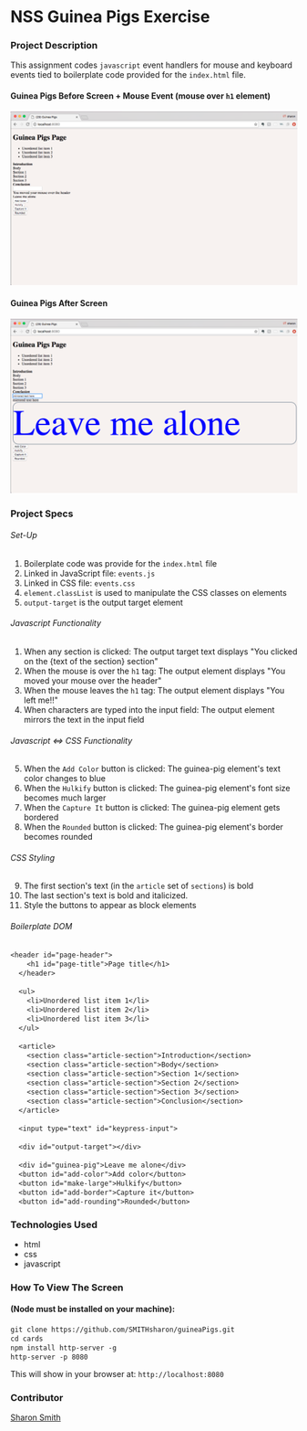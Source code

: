 # NSS Guinea Pigs Exercise

### Project Description 
This assignment codes `javascript` event handlers for mouse and keyboard events tied to boilerplate code provided for the `index.html` file. 

#### Guinea Pigs Before Screen + Mouse Event (mouse over `h1` element)
![Guinea Pigs Before Screen Grab](https://raw.githubusercontent.com/SMITHsharon/guineaPigs/master/screen/Guinea%20Pigs%201%20Before%20%2B%20mouse%20event.png)


#### Guinea Pigs After Screen
![Guinea Pigs After Screen Grab](https://raw.githubusercontent.com/SMITHsharon/guineaPigs/master/screen/Guinea%20Pigs%202%20After.png)


### Project Specs
###### Set-Up

1. Boilerplate code was provide for the `index.html` file
2. Linked in JavaScript file: `events.js`
3. Linked in CSS file: `events.css` 
4. `element.classList` is used to manipulate the CSS classes on elements
5. `output-target` is the output target element

###### Javascript Functionality
1. When any section is clicked: 
The output target text displays "You clicked on the {text of the section} section"
2. When the mouse is over the `h1` tag: 
The output element displays "You moved your mouse over the header"
3. When the mouse leaves the `h1` tag: 
The output element displays "You left me!!"
4. When characters are typed into the input field: 
The output element mirrors the text in the input field

###### Javascript <=> CSS Functionality
5. When the `Add Color` button is clicked: 
The guinea-pig element's text color changes to blue
6. When the `Hulkify` button is clicked: 
The guinea-pig element's font size becomes much larger
7. When the `Capture It` button is clicked: 
The guinea-pig element gets bordered
8. When the `Rounded` button is clicked: 
The guinea-pig element's border becomes rounded

###### CSS Styling
9. The first section's text (in the `article` set of `sections`) is bold
10. The last section's text is bold and italicized.
11. Style the buttons to appear as block elements

###### Boilerplate DOM
```
<header id="page-header">
    <h1 id="page-title">Page title</h1>
  </header>

  <ul>
    <li>Unordered list item 1</li>
    <li>Unordered list item 2</li>
    <li>Unordered list item 3</li>
  </ul>

  <article>
    <section class="article-section">Introduction</section>
    <section class="article-section">Body</section>
    <section class="article-section">Section 1</section>
    <section class="article-section">Section 2</section>
    <section class="article-section">Section 3</section>
    <section class="article-section">Conclusion</section>
  </article>

  <input type="text" id="keypress-input">

  <div id="output-target"></div>

  <div id="guinea-pig">Leave me alone</div>
  <button id="add-color">Add color</button>
  <button id="make-large">Hulkify</button>
  <button id="add-border">Capture it</button>
  <button id="add-rounding">Rounded</button>
```

### Technologies Used
- html
- css
- javascript


### How To View The Screen 
#### (Node must be installed on your machine):
```
git clone https://github.com/SMITHsharon/guineaPigs.git
cd cards
npm install http-server -g
http-server -p 8080
```

This will show in your browser at: `http://localhost:8080`


### Contributor
[Sharon Smith](https://github.com/SMITHsharon)